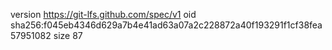 version https://git-lfs.github.com/spec/v1
oid sha256:f045eb4346d629a7b4e41ad63a07a2c228872a40f193291f1cf38fea57951082
size 87
